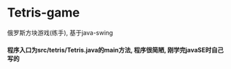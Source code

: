 # Tetris-game
俄罗斯方块游戏(练手), 基于java-swing
#### 程序入口为src/tetris/Tetris.java的main方法, 程序很简陋, 刚学完javaSE时自己写的
